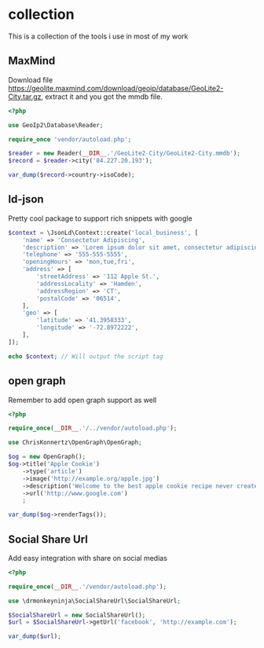 # collection

This is a collection of the tools i use in most of my work

## MaxMind

Download file https://geolite.maxmind.com/download/geoip/database/GeoLite2-City.tar.gz, extract it and you got the mmdb file.

```php
<?php

use GeoIp2\Database\Reader;

require_once 'vendor/autoload.php';

$reader = new Reader(__DIR__.'/GeoLite2-City/GeoLite2-City.mmdb');
$record = $reader->city('84.227.20.193');

var_dump($record->country->isoCode);
```

## ld-json

Pretty cool package to support rich snippets with google

```php
$context = \JsonLd\Context::create('local_business', [
    'name' => 'Consectetur Adipiscing',
    'description' => 'Lorem ipsum dolor sit amet, consectetur adipiscing elit, sed do eiusmod tempor',
    'telephone' => '555-555-5555',
    'openingHours' => 'mon,tue,fri',
    'address' => [
        'streetAddress' => '112 Apple St.',
        'addressLocality' => 'Hamden',
        'addressRegion' => 'CT',
        'postalCode' => '06514',
    ],
    'geo' => [
        'latitude' => '41.3958333',
        'longitude' => '-72.8972222',
    ],
]);

echo $context; // Will output the script tag
```

## open graph

Remember to add open graph support as well

```php
<?php

require_once(__DIR__.'/../vendor/autoload.php');

use ChrisKonnertz\OpenGraph\OpenGraph;

$og = new OpenGraph();
$og->title('Apple Cookie')
    ->type('article')
    ->image('http://example.org/apple.jpg')
    ->description('Welcome to the best apple cookie recipe never created.')
    ->url('http://www.google.com')
    ;

var_dump($og->renderTags());
```

## Social Share Url

Add easy integration with share on social medias

```php
<?php

require_once(__DIR__.'/vendor/autoload.php');

use \drmonkeyninja\SocialShareUrl\SocialShareUrl;

$SocialShareUrl = new SocialShareUrl();
$url = $SocialShareUrl->getUrl('facebook', 'http://example.com');

var_dump($url);
```
